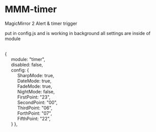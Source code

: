# MMM-timer
MagicMirror 2 Alert & timer trigger

put in config.js and is working in background
all settings are inside of module

<br>{
<br>&nbsp;&nbsp;&nbsp;&nbsp;&nbsp;module: "timer",
<br>&nbsp;&nbsp;&nbsp;&nbsp;&nbsp;disabled: false,
<br>&nbsp;&nbsp;&nbsp;&nbsp;&nbsp;config: {
<br>&nbsp;&nbsp;&nbsp;&nbsp;&nbsp;&nbsp;&nbsp;&nbsp;&nbsp;&nbsp;SharpMode: true,
<br>&nbsp;&nbsp;&nbsp;&nbsp;&nbsp;&nbsp;&nbsp;&nbsp;&nbsp;&nbsp;DateMode: true,
<br>&nbsp;&nbsp;&nbsp;&nbsp;&nbsp;&nbsp;&nbsp;&nbsp;&nbsp;&nbsp;FadeMode: true,
<br>&nbsp;&nbsp;&nbsp;&nbsp;&nbsp;&nbsp;&nbsp;&nbsp;&nbsp;&nbsp;NightMode: false,
<br>&nbsp;&nbsp;&nbsp;&nbsp;&nbsp;&nbsp;&nbsp;&nbsp;&nbsp;&nbsp;FirstPoint: "23",
<br>&nbsp;&nbsp;&nbsp;&nbsp;&nbsp;&nbsp;&nbsp;&nbsp;&nbsp;&nbsp;SecondPoint: "00",
<br>&nbsp;&nbsp;&nbsp;&nbsp;&nbsp;&nbsp;&nbsp;&nbsp;&nbsp;&nbsp;ThirdPoint: "06",
<br>&nbsp;&nbsp;&nbsp;&nbsp;&nbsp;&nbsp;&nbsp;&nbsp;&nbsp;&nbsp;ForthPoint: "07",
<br>&nbsp;&nbsp;&nbsp;&nbsp;&nbsp;&nbsp;&nbsp;&nbsp;&nbsp;&nbsp;FifthPoint: "22",
<br>&nbsp;&nbsp;&nbsp;&nbsp;&nbsp;}
},
